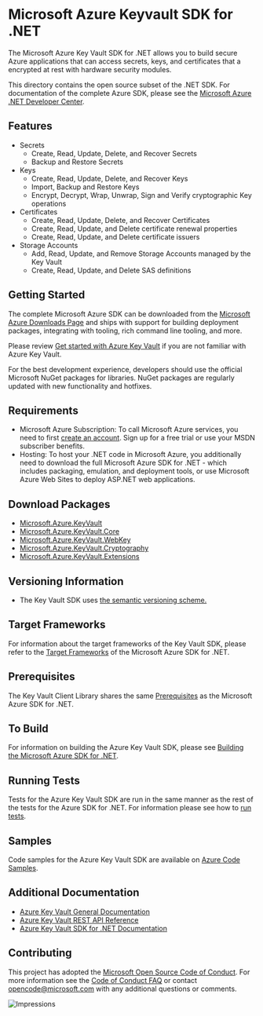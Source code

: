 # Microsoft Azure Keyvault SDK for .NET

The Microsoft Azure Key Vault SDK for .NET allows you to build secure Azure applications that can access secrets, keys, and certificates that a encrypted at rest with hardware security modules.

This directory contains the open source subset of the .NET SDK. For documentation of the 
complete Azure SDK, please see the [Microsoft Azure .NET Developer Center](http://azure.microsoft.com/en-us/develop/net/).

## Features

- Secrets
    - Create, Read, Update, Delete, and Recover Secrets
    - Backup and Restore Secrets
- Keys
    - Create, Read, Update, Delete, and Recover Keys
    - Import, Backup and Restore Keys
    - Encrypt, Decrypt, Wrap, Unwrap, Sign and Verify cryptographic Key operations 
- Certificates
    - Create, Read, Update, Delete, and Recover Certificates
    - Create, Read, Update, and Delete certificate renewal properties
    - Create, Read, Update, and Delete certificate issuers
- Storage Accounts
    - Add, Read, Update, and Remove Storage Accounts managed by the Key Vault
    - Create, Read, Update, and Delete SAS definitions

## Getting Started

The complete Microsoft Azure SDK can be downloaded from the [Microsoft Azure Downloads Page](http://azure.microsoft.com/en-us/downloads/?sdk=net) and ships with support for building deployment packages, integrating with tooling, rich command line tooling, and more.

Please review [Get started with Azure Key Vault](https://docs.microsoft.com/en-us/azure/key-vault/key-vault-get-started) if you are not familiar with Azure Key Vault.

For the best development experience, developers should use the official Microsoft NuGet packages for libraries. NuGet packages are regularly updated with new functionality and hotfixes. 

## Requirements

- Microsoft Azure Subscription: To call Microsoft Azure services, you need to first [create an account](https://account.windowsazure.com/Home/Index). Sign up for a free trial or use your MSDN subscriber benefits.
- Hosting: To host your .NET code in Microsoft Azure, you additionally need to download the full Microsoft Azure SDK for .NET - which includes packaging,
    emulation, and deployment tools, or use Microsoft Azure Web Sites to deploy ASP.NET web applications.

## Download Packages

- [Microsoft.Azure.KeyVault](https://www.nuget.org/packages/Microsoft.Azure.KeyVault)
- [Microsoft.Azure.KeyVault.Core](https://www.nuget.org/packages/Microsoft.Azure.KeyVault.Core)
- [Microsoft.Azure.KeyVault.WebKey](https://www.nuget.org/packages/Microsoft.Azure.KeyVault.WebKey)
- [Microsoft.Azure.KeyVault.Cryptography](https://www.nuget.org/packages/Microsoft.Azure.KeyVault.Cryptography)
- [Microsoft.Azure.KeyVault.Extensions](https://www.nuget.org/packages/Microsoft.Azure.KeyVault.Extensions)

## Versioning Information

- The Key Vault SDK uses [the semantic versioning scheme.](http://semver.org/)

## Target Frameworks

For information about the target frameworks of the Key Vault SDK, please refer to the [Target Frameworks](https://github.com/azure/azure-sdk-for-net#target-frameworks) of the Microsoft Azure SDK for .NET.

## Prerequisites

The Key Vault Client Library shares the same [Prerequisites](https://github.com/azure/azure-sdk-for-net#prerequisites) as the Microsoft Azure SDK for .NET.

## To Build

For information on building the Azure Key Vault SDK, please see [Building the Microsoft Azure SDK for .NET](https://github.com/azure/azure-sdk-for-net#to-build).

## Running Tests

Tests for the Azure Key Vault SDK are run in the same manner as the rest of the tests for the Azure SDK for .NET.  For information please see how to [run tests](https://github.com/azure/azure-sdk-for-net#to-run-the-tests).

## Samples

Code samples for the Azure Key Vault SDK are available on [Azure Code Samples](https://azure.microsoft.com/en-us/resources/samples/?sort=0&service=key-vault&platform=dotnet).

## Additional Documentation

* [Azure Key Vault General Documentation](https://docs.microsoft.com/en-us/azure/key-vault/)
* [Azure Key Vault REST API Reference](https://docs.microsoft.com/en-us/rest/api/keyvault/)
* [Azure Key Vault SDK for .NET Documentation](https://docs.microsoft.com/en-us/dotnet/api/overview/azure/key-vault?view=azure-dotnet)
  
## Contributing

This project has adopted the [Microsoft Open Source Code of Conduct](https://opensource.microsoft.com/codeofconduct/). For more information 
see the [Code of Conduct FAQ](https://opensource.microsoft.com/codeofconduct/faq/) or contact [opencode@microsoft.com](mailto:opencode@microsoft.com) 
with any additional questions or comments.

![Impressions](https://azure-sdk-impressions.azurewebsites.net/api/impressions/azure-sdk-for-net%2Fsdk%2Fkeyvault%2FMicrosoft.Azure.KeyVault%2FREADME.png)

